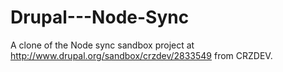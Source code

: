 # Drupal---Node-Sync

A clone of the Node sync sandbox project at http://www.drupal.org/sandbox/crzdev/2833549 from CRZDEV.
